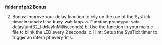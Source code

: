 **folder of pb2 Bonus**

2. Bonus: Improve your delay function to rely on the use of the SysTick timer instead of the busy-wait loop.
a. Function prototype: void delay(uint32_t delayInMilliseconds)
b. Use the function in your main.c file to blink the LED every 2 seconds.
c. Hint: Setup the SysTick timer to trigger an interrupt every 1ms.
